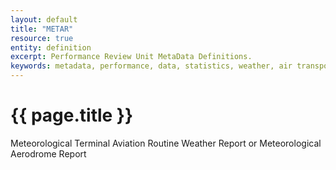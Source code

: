 ```yaml
---
layout: default
title: "METAR"
resource: true
entity: definition
excerpt: Performance Review Unit MetaData Definitions.
keywords: metadata, performance, data, statistics, weather, air transport, flights, europe, METAR
---
```

# {{ page.title }}
Meteorological Terminal Aviation Routine Weather Report or Meteorological Aerodrome Report